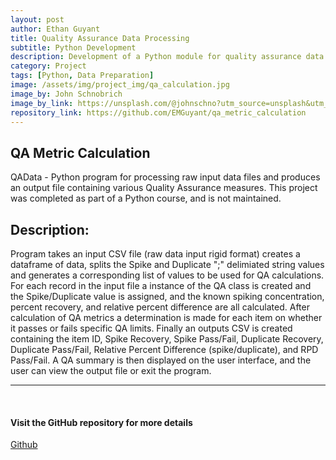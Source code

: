 ```yaml
---
layout: post
author: Ethan Guyant
title: Quality Assurance Data Processing
subtitle: Python Development
description: Development of a Python module for quality assurance data processing, including a graphical user interface, input/output file manipulation and creation, the calculation of QA metrics, the associated pass/fail status, and summary statistics.
category: Project
tags: [Python, Data Preparation]
image: /assets/img/project_img/qa_calculation.jpg
image_by: John Schnobrich
image_by_link: https://unsplash.com/@johnschno?utm_source=unsplash&utm_medium=referral&utm_content=creditCopyText
repository_link: https://github.com/EMGuyant/qa_metric_calculation
---
```


## QA Metric Calculation
QAData - Python program for processing raw input data files and produces an output file containing various Quality Assurance measures. This project was completed as part of a Python course, and is not maintained.

## Description:
Program takes an input CSV file (raw data input rigid format) creates a dataframe of data, splits the Spike and Duplicate ";" delimiated string values and generates a corresponding list of values to be used for QA calculations. For each record in the input file a instance of the QA class is created and the Spike/Duplicate value is assigned, and the known spiking concentration, percent recovery, and relative percent difference are all calculated. After calculation of QA metrics a determination is made for each item on whether it passes or fails specific QA limits. Finally an outputs CSV is created containing the item ID, Spike Recovery, Spike Pass/Fail, Duplicate Recovery, Duplicate Pass/Fail, Relative Percent Difference (spike/duplicate), and RPD Pass/Fail. A QA summary is then displayed on the user interface, and the user can view the output file or exit the program.

---

<br>

#### Visit the GitHub repository for more details
<a href="{{ post.repository_link }}" class="btn accent__button"><span>Github </span><i class="fab fa-github"></i></a>
